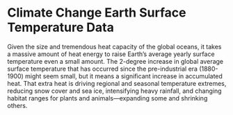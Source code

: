 # Climate Change Earth Surface Temperature Data


 Given the size and tremendous heat capacity of the global oceans, it takes a massive amount of heat energy to raise Earth’s average yearly surface temperature even a small amount. The 2-degree increase in global average surface temperature that has occurred since the pre-industrial era (1880-1900) might seem small, but it means a significant increase in accumulated heat. That extra heat is driving regional and seasonal temperature extremes, reducing snow cover and sea ice, intensifying heavy rainfall, and changing habitat ranges for plants and animals—expanding some and shrinking others.
